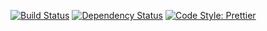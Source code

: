 [![Build Status](https://travis-ci.org/k4ustu3h/gitfolio.svg?branch=master)](https://travis-ci.org/k4ustu3h/gitfolio)
[![Dependency Status](https://david-dm.org/k4ustu3h/gitfolio.svg)](https://david-dm.org/k4ustu3h/gitfolio)
[![Code Style: Prettier](https://img.shields.io/badge/code_style-prettier-ff69b4.svg?style=flat)](https://github.com/prettier/prettier)
